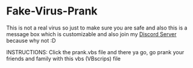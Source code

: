 # Fake-Virus-Prank

This is not a real virus so just to make sure you are safe and also this is a message box which is customizable
and also join my [Discord Server](https://dsc.gg/kimmy) because why not :D

INSTRUCTIONS: Click the prank.vbs file and there ya go, go prank your friends and family with this vbs (VBscrips) file
